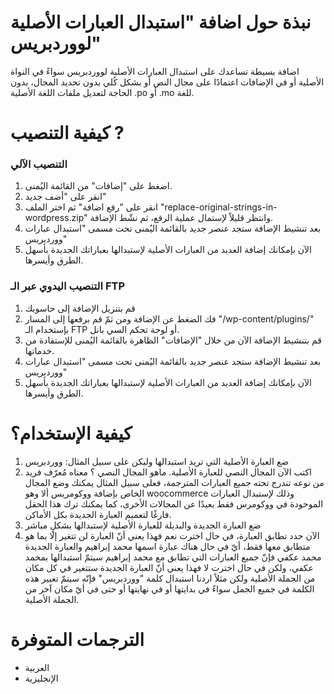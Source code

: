 # نبذة حول اضافة "استبدال العبارات الأصلية لووردبريس"
اضافة بسيطة تساعدك على استبدال العبارات الأصلية لووردبريس سواءً في النواة الأصلية أو في الإضافات اعتمادًا على مجال النص أو بشكل كُلي بدون تحديد المجال، بدون الحاجة لتعديل ملفات اللغة الأصلية .po  أو .mo للغة.

# كيفية التنصيب ?
### التنصيب الآلي
1. اضغط على "إضافات" من القائمة اليُمنى.
2. انقر على "أضف جديد"
3. انقر على "رفع اضافة" ثم اختر الملف "replace-original-strings-in-wordpress.zip" وانتظر قليلاً لإستمال عملية الرفع، ثم نشّط الإضافة.
4. بعد تنشيط الإضافة ستجد عنصر جديد بالقائمة اليُمنى تحت مسمى "استبدال عبارات ووردبريس"
5. الآن بإمكانك إضافة العديد من العبارات الأصلية لإستبدالها بعباراتك الجديدة بأسهل الطرق وأيسرها.


### التنصيب اليدوي عبر الـ FTP
1. قم بتنزيل الإضافة إلى حاسوبك
2. فك الضغط عن الإضافة ومن ثمّ قم برفعها إلى المسار "/wp-content/plugins/" بإستخدام الـ FTP أو لوحة تحكم السي بانل.
3. قم بتنشيط الإضافة الآن من خلال "الإضافات" الظاهرة بالقائمة اليُمنى للإستفادة من خدماتها.
4. بعد تنشيط الإضافة ستجد عنصر جديد بالقائمة اليُمنى تحت مسمى "استبدال عبارات ووردبريس"
5. الآن بإمكانك إضافة العديد من العبارات الأصلية لإستبدالها بعباراتك الجديدة بأسهل الطرق وأيسرها.

# كيفية الإستخدام؟
1. ضع العبارة الأصلية التي تريد استبدالها وليكن على سبيل المثال: ووردبريس
2. اكتب الآن المجال النصي للعبارة الأصلية. ماهو المجال النصي ؟ معناه مُعرّف فريد من نوعه تندرج تحته جميع العبارات المترجمة، فعلى سبيل المثال يمكنك وضع المجال الخاص بإضافة ووكومريس ألا وهو woocommerce وذلك لإستبدال العبارات الموحودة في ووكومرس فقط بعيدًا عن المجالات الأخرى، كما يمكنك ترك هذا الحقل فارغًا لتعميم العبارة الجديدة بكل الأماكن. 
3. ضع العبارة الجديدة والبديلة للعبارة الأصلية لإستبدالها بشكلٍ مباشر
4. الآن حدد تطابق العبارة، في حال اخترت نعم فهذا يعني أنّ العبارة لن تتغير إلا بما هو متطابق معها فقط، أيّ في حال هناك عبارة اسمها محمد إبراهيم والعبارة الجديدة محمد عكفي فإنّ جميع العبارات التي تطابق مع محمد إبراهيم سيتمّ استبدالها بمحمد عكفي، ولكن في حال اخترت لا فهذا يعني أنّ العبارة الجديدة ستتغير في كل مكان من الجملة الأصلية ولكن مثلاً اردنا استبدال كلمة "ووردبريس" فإنّه سيتمّ تغيير هذه الكلمة في جميع الجمل سواءً في بدايتها أو في نهايتها أو حتى في أيّ مكان آخر من الجملة الأصلية.

# الترجمات المتوفرة
 * العربية
 * الإنجليزية
